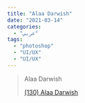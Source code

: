 ```yaml
---
title: "Alaa Darwish"
date: "2021-03-14"
categories:
  - "عربي"
tags:
  - "photoshop"
  - "UI/UX"
  - "UI/UX"
---
```


> Alaa Darwish
>
> [(130) Alaa Darwish ](https://www.youtube.com/c/AlaaDarwishph/playlists)
